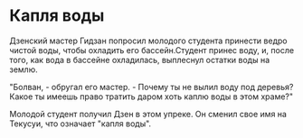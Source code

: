 # Капля воды

Дзенский мастер Гидзан попросил молодого студента принести ведро чистой воды, чтобы охладить его бассейн.Студент принес воду, и, после того, как вода в бассейне охладилась, выплеснул остатки воды на землю.

"Болван, - обругал его мастер. - Почему ты не вылил воду под деревья? Какое ты имеешь право тратить даром хоть каплю воды в этом храме?"

Молодой студент получил Дзен в этом упреке. Он сменил свое имя на Текусуи, что означает "капля воды".
